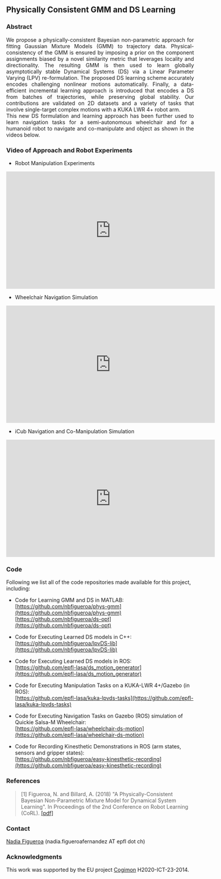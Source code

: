 ## Physically Consistent GMM and DS Learning

### Abstract
<div style="text-align: justify">
We propose a physically-consistent Bayesian non-parametric approach for fitting Gaussian Mixture Models (GMM) to trajectory data. Physical-consistency of the GMM is ensured by imposing a prior on the component assignments biased by a novel similarity metric that leverages locality and directionality. The resulting GMM is then used to learn globally asymptotically stable Dynamical Systems (DS) via a Linear Parameter Varying (LPV) re-formulation. The proposed DS learning scheme accurately encodes challenging nonlinear motions automatically. Finally, a data-efficient incremental learning approach is introduced that encodes a DS from batches of trajectories, while preserving global stability. Our contributions are validated on 2D datasets and a variety of tasks that involve single-target complex motions with a KUKA LWR 4+ robot arm.
</div>

<div style="text-align: justify">
This new DS formulation and learning approach has been further used to learn navigation tasks for a semi-autonomous wheelchair and for a humanoid robot to navigate and co-manipulate and object as shown in the videos below.
</div>

### Video of Approach and Robot Experiments
- Robot Manipulation Experiments
<p align="center">
<iframe width="560" height="315" src="https://www.youtube.com/embed/HfV4jbJBWTQ" frameborder="0" allow="autoplay; encrypted-media" allowfullscreen></iframe>
</p>

- Wheelchair Navigation Simulation
<p align="center">
<iframe width="560" height="315" src="https://www.youtube.com/embed/r5EjMoMuOrs" frameborder="0" allow="accelerometer; autoplay; encrypted-media; gyroscope; picture-in-picture" allowfullscreen></iframe>
</p>

- iCub Navigation and Co-Manipulation Simulation
<p align="center">
<iframe width="560" height="315" src="https://www.youtube.com/embed/3z52S-u1qaI" frameborder="0" allow="accelerometer; autoplay; encrypted-media; gyroscope; picture-in-picture" allowfullscreen></iframe>
</p>

### Code
Following we list all of the code repositories made available for this project, including:
- Code for Learning GMM and DS in MATLAB:  
[https://github.com/nbfigueroa/phys-gmm](https://github.com/nbfigueroa/phys-gmm)   
[https://github.com/nbfigueroa/ds-opt](https://github.com/nbfigueroa/ds-opt)

- Code for Executing Learned DS models in C++:  
[https://github.com/nbfigueroa/lpvDS-lib](https://github.com/nbfigueroa/lpvDS-lib)

- Code for Executing Learned DS models in ROS:  
[https://github.com/epfl-lasa/ds_motion_generator](https://github.com/epfl-lasa/ds_motion_generator)

- Code for Executing Manipulation Tasks on a KUKA-LWR 4+/Gazebo (in ROS):  
[https://github.com/epfl-lasa/kuka-lpvds-tasks](https://github.com/epfl-lasa/kuka-lpvds-tasks)

- Code for Executing Navigation Tasks on Gazebo (ROS) simulation of Quickie Salsa-M Wheelchair:  
[https://github.com/epfl-lasa/wheelchair-ds-motion](https://github.com/epfl-lasa/wheelchair-ds-motion)

- Code for Recording Kinesthetic Demonstrations in ROS (arm states, sensors and gripper states):  
[https://github.com/nbfigueroa/easy-kinesthetic-recording](https://github.com/nbfigueroa/easy-kinesthetic-recording)

### References
> [1] Figueroa, N. and Billard, A. (2018) "A Physically-Consistent Bayesian Non-Parametric Mixture Model for Dynamical System Learning". In Proceedings of the 2nd Conference on Robot Learning (CoRL). [[pdf]](http://proceedings.mlr.press/v87/figueroa18a/figueroa18a.pdf) 

### Contact 
[Nadia Figueroa](http://lasa.epfl.ch/people/member.php?SCIPER=238387) (nadia.figueroafernandez AT epfl dot ch)

### Acknowledgments
This work was supported by the EU project [Cogimon](https://cogimon.eu/cognitive-interaction-motion-cogimon) H2020-ICT-23-2014.

